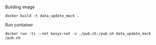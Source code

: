 Building image
```
docker build -t data_update_mock .
````

Run container
````
docker run -ti --net basyx-net -v ./pub.sh:/pub.sh data_update_mock /pub.sh
````


